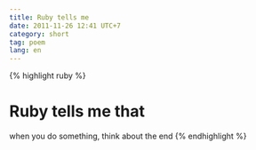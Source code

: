 ```yaml
---
title: Ruby tells me
date: 2011-11-26 12:41 UTC+7
category: short
tag: poem
lang: en
---
```


{% highlight ruby %}
# Ruby tells me that 
when you do 
  something, think about the 
end
{% endhighlight %}
